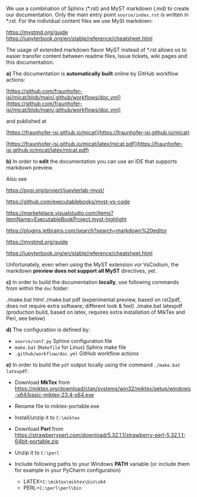 We use a combination of Sphinx (*.rst)  and MyST markdown (.md) to create our documentation.
Only the main entry point `source/index.rst` is written in *.rst. 
For the individual content files we use MySt markdown: 

https://mystmd.org/guide
https://jupyterbook.org/en/stable/reference/cheatsheet.html
 

The usage of extended markdown flavor MyST instead of *.rst allows us to easier transfer 
content between readme files, issue tickets, wiki pages and this documentation. 

**a)** The documentation is **automatically built** online by GitHub workflow actions:

[https://github.com/fraunhofer-isi/micat/blob/main/.github/workflows/doc.yml](https://github.com/fraunhofer-isi/micat/blob/main/.github/workflows/doc.yml)

and published at

[https://fraunhofer-isi.github.io/micat](https://fraunhofer-isi.github.io/micat)

[https://fraunhofer-isi.github.io/micat/latex/micat.pdf](https://fraunhofer-isi.github.io/micat/latex/micat.pdf)

**b)** In order to **edit** the documentation you can use an IDE that supports markdown preview.

Also see

https://pypi.org/project/jupyterlab-myst/

https://github.com/executablebooks/myst-vs-code

https://marketplace.visualstudio.com/items?itemName=ExecutableBookProject.myst-highlight

https://plugins.jetbrains.com/search?search=markdown%20editor

https://mystmd.org/guide

https://jupyterbook.org/en/stable/reference/cheatsheet.html

Unfortunately, even when using the MyST extension vor VsCodium, the markdown **preview does not support all MyST** directives, yet.


**c)** In order to build the documentation **locally**, use following commands from within the `doc` folder:

./make.bat html
./make.bat pdf        (experimental preview, based on rst2pdf, does not require extra software; different look & feel)
./make.bat latexpdf   (production build, based on latex, requires extra installation of MikTex and Perl, see below)

**d)** The configuration is defined by:

* `source/conf.py` Sphinx configuration file
* `make.bat` (`Makefile` for Linux) Sphinx make file
* `.github/workflow/doc.yml` GitHub workflow actions

**e)** In order to build the `pdf` output locally using the command  `./make.bat latexpdf`:

* Download **MkTex** from https://miktex.org/download/ctan/systems/win32/miktex/setup/windows-x64/basic-miktex-23.4-x64.exe
* Rename file to miktex-portable.exe
* Install/unzip it to `C:\miktex`


* Download **Perl** from https://strawberryperl.com/download/5.32.1.1/strawberry-perl-5.32.1.1-64bit-portable.zip
* Unzip it to `C:\perl`


* Include following paths to your Windows **PATH** variable (or include them for example in your PyCharm configuration)

  * LATEX=`C:\miktex\miktex\bin\x64`
  * PERL=`C:\perl\perl\bin`
